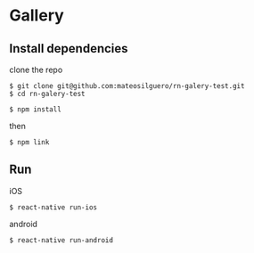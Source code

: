 # Gallery

## Install dependencies

clone the repo

```
$ git clone git@github.com:mateosilguero/rn-galery-test.git
$ cd rn-galery-test
```

```
$ npm install
```
then
```
$ npm link
```

## Run 

iOS
```
$ react-native run-ios
```
android
```
$ react-native run-android
```
